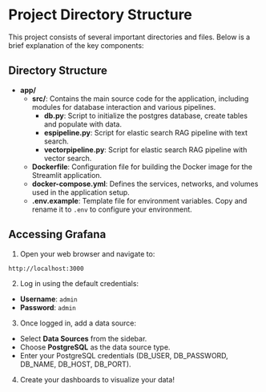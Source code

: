 # Project Directory Structure

This project consists of several important directories and files. Below is a brief explanation of the key components:

## Directory Structure

- **app/**
  - **src/**: Contains the main source code for the application, including modules for database interaction and various pipelines.
    - **db.py**: Script to initialize the postgres database, create tables and populate with data.
    - **espipeline.py**: Script for elastic search RAG pipeline with text search.
    - **vectorpipeline.py**: Script for elastic search RAG pipeline with vector search.
  - **Dockerfile**: Configuration file for building the Docker image for the Streamlit application.
  - **docker-compose.yml**: Defines the services, networks, and volumes used in the application setup.
  - **.env.example**: Template file for environment variables. Copy and rename it to `.env` to configure your environment.

## Accessing Grafana

1. Open your web browser and navigate to:
```
http://localhost:3000
```

2. Log in using the default credentials:
- **Username**: `admin`
- **Password**: `admin`

3. Once logged in, add a data source:
- Select **Data Sources** from the sidebar.
- Choose **PostgreSQL** as the data source type.
- Enter your PostgreSQL credentials (DB_USER, DB_PASSWORD, DB_NAME, DB_HOST, DB_PORT).

4. Create your dashboards to visualize your data!
